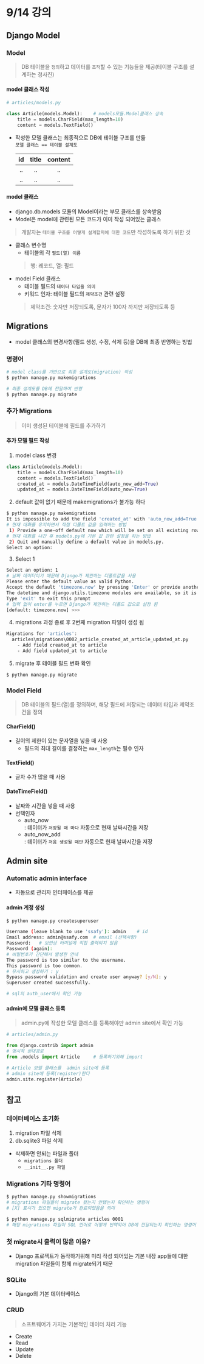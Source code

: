 # 9/14 강의
## Django Model
### Model
> DB 테이블을 `정의`하고 데이터를 `조작`할 수 있는 기능들을 제공(테이블 구조를 설계하는 청사진)
#### model 클래스 작성
```python
# articles/models.py

class Article(models.Model):    # models모듈.Model클래스 상속
    title = models.CharField(max_length=10)
    content = models.TextField()
```
- 작성한 모델 클래스는 최종적으로 DB에 테이블 구조를 만듦<br>
`모델 클래스 == 테이블 설계도`

    |id|title|content|
    |:--:|:--:|:--:|
    |..|..|..|
    |..|..|..|

#### model 클래스
- django.db.models 모듈의 Model이라는 부모 클래스를 상속받음
- Model은 model에 관련된 모든 코드가 이미 작성 되어있는 클래스
> 개발자는 `테이블 구조를 어떻게 설계할지에 대한 코드`만 작성하도록 하기 위한 것
- 클래스 변수명
    - 테이블의 각 `필드(열) 이름`
    > 행: 레코드, 열: 필드
- model Field 클래스
    - 테이블 필드의 `데이터 타입을 의미`
    - 키워드 인자: 테이블 필드의 `제약조건` 관련 설정
    > 제약조건: 숫자만 저장되도록, 문자가 100자 까지만 저장되도록 등
## Migrations
- model 클래스의 변경사항(필드 생성, 수정, 삭제 등)을 DB에 최종 반영하는 방법
### 명령어
```bash
# model class를 기반으로 최종 설계도(migration) 작성
$ python manage.py makemigrations
```
```bash
# 최종 설계도를 DB에 전달하여 반영
$ python manage.py migrate
```
### 추가 Migrations
> 이미 생성된 테이블에 필드를 추가하기
#### 추가 모델 필드 작성
1. model class 변경
```python
class Article(models.Model):
    title = models.CharField(max_length=10)
    content = models.TextField()
    created_at = models.DateTimeField(auto_now_add=True)
    updated_at = models.DateTimeField(auto_now=True)
```
2. default 값이 없기 때문에 makemigrations가 불가능 하다
```bash
$ python manage.py makemigrations
It is impossible to add the field 'created_at' with 'auto_now_add=True' to article without providing a default. This is because the database needs something to populate existing rows.
# 현재 대화를 유지하면서 직접 디폴트 값을 입력하는 방법  
 1) Provide a one-off default now which will be set on all existing rows
# 현재 대화를 나간 후 models.py에 기본 값 관련 설정을 하는 방법
 2) Quit and manually define a default value in models.py.
Select an option:
```
3. Select 1
```bash
Select an option: 1
# 날짜 데이터이기 때문에 Django가 제안하는 디폴트값을 사용
Please enter the default value as valid Python.
Accept the default 'timezone.now' by pressing 'Enter' or provide another value.       
The datetime and django.utils.timezone modules are available, so it is possible to provide e.g. timezone.now as a value.
Type 'exit' to exit this prompt
# 입력 없이 enter를 누르면 Django가 제안하는 디폴드 값으로 설정 됨
[default: timezone.now] >>>
```
4. migrations 과정 종료 후 2번째 migration 파일이 생성 됨
```bash
Migrations for 'articles':
  articles\migrations\0002_article_created_at_article_updated_at.py
    - Add field created_at to article
    - Add field updated_at to article
```
5. migrate 후 테이블 필드 변화 확인
```bash
$ python manage.py migrate
```
### Model Field
> DB 테이블의 필드(열)를 정의하며, 해당 필드에 저장되는 데이터 타입과 제약조건을 정의
#### CharField()
- 길이의 제한이 있는 문자열을 넣을 때 사용
    - 필드의 최대 길이를 결정하는 `max_length`는 필수 인자
#### TextField()
- 글자 수가 많을 때 사용
#### DateTimeField()
- 날짜와 시간을 넣을 때 사용
- 선택인자
    - auto_now<br>
        : 데이터가 `저장될 때 마다` 자동으로 현재 날짜시간을 저장
    - auto_now_add<br>
        : 데이터가 `처음 생성될 때만` 자동으로 현재 날짜시간을 저장
## Admin site
### Automatic admin interface
- 자동으로 관리자 인터페이스를 제공
#### admin 계정 생성
```bash
$ python manage.py createsuperuser
```
```bash
Username (leave blank to use 'ssafy'): admin    # id
Email address: admin@ssafy.com  # email (선택사항)
Password:   # 보안상 터미널에 직접 출력되지 않음
Password (again):
# 비밀번호가 간단해서 발생한 안내
The password is too similar to the username.
This password is too common.
# 무시하고 생성하기 : y
Bypass password validation and create user anyway? [y/N]: y
Superuser created successfully.

# sql의 auth_user에서 확인 가능
```
#### admin에 모델 클래스 등록
> admin.py에 작성한 모델 클래스를 등록해야만 admin site에서 확인 가능
```python
# articles/admin.py

from django.contrib import admin
# 명시적 상대경로
from .models import Article     # 등록하기위해 import

# Article 모델 클래스를  admin site에 등록
# admin site에 등록(register)한다
admin.site.register(Article)
```
## 참고
### 데이터베이스 초기화
1. migration 파일 삭제
2. db.sqlite3 파일 삭제
- 삭제하면 안되는 파일과 폴더
    - `migrations 폴더`
    - `__init__.py 파일`
### Migrations 기타 명령어
```bash
$ python manage.py showmigrations
# migrations 파일들이 migrate 됐는지 안됐는지 확인하는 명령어
# [X] 표시가 있으면 migrate가 완료되었음을 의미
```
```bash
$ python manage.py sqlmigrate articles 0001
# 해당 migrations 파일이 SQL 언어로 어떻게 번역되어 DB에 전달되는지 확인하는 명령어
```
### 첫 migrate시 출력이 많은 이유?
- Django 프로젝트가 동작하기위해 미리 작성 되어있는 기본 내장 app들에 대한 migration 파일들이 함께 migrate되기 때문
### SQLite
- Django의 기본 데이터베이스
### CRUD
> 소프트웨어가 가지는 기본적인 데이터 처리 기능
- Create
- Read
- Update
- Delete